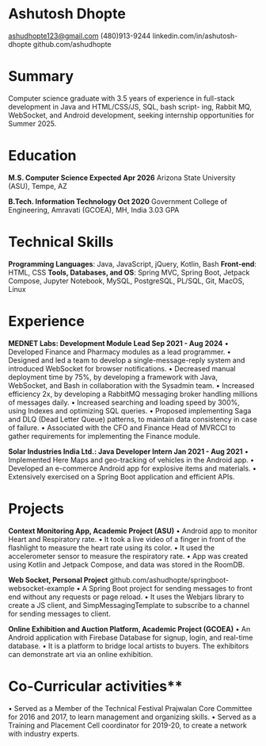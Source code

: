 # Ashutosh Dhopte
ashudhopte123@gmail.com
(480)913-9244
linkedin.com/in/ashutosh-dhopte
github.com/ashudhopte

# Summary
Computer science graduate with 3.5 years of experience in full-stack development in Java and HTML/CSS/JS, SQL, bash script-
ing, Rabbit MQ, WebSocket, and Android development, seeking internship opportunities for Summer 2025.

# Education

**M.S. Computer Science Expected Apr 2026**
Arizona State University (ASU), Tempe, AZ

**B.Tech. Information Technology Oct 2020**
Government College of Engineering, Amravati (GCOEA), MH, India 3.03 GPA

# Technical Skills
**Programming Languages**: Java, JavaScript, jQuery, Kotlin, Bash
**Front-end**: HTML, CSS
**Tools, Databases, and OS**: Spring MVC, Spring Boot, Jetpack Compose, Jupyter Notebook, MySQL, PostgreSQL, PL/SQL, Git,
MacOS, Linux

# Experience

**MEDNET Labs: Development Module Lead Sep 2021 - Aug 2024**
• Developed Finance and Pharmacy modules as a lead programmer.
• Designed and led a team to develop a single-message-reply system and introduced WebSocket for browser notifications.
• Decreased manual deployment time by 75%, by developing a framework with Java, WebSocket, and Bash in collaboration
with the Sysadmin team.
• Increased efficiency 2x, by developing a RabbitMQ messaging broker handling millions of messages daily.
• Increased searching and loading speed by 300%, using Indexes and optimizing SQL queries.
• Proposed implementing Saga and DLQ (Dead Letter Queue) patterns, to maintain data consistency in case of failure.
• Associated with the CFO and Finance Head of MVRCCI to gather requirements for implementing the Finance module.

**Solar Industries India Ltd.: Java Developer Intern Jan 2021 - Aug 2021**
• Implemented Here Maps and geo-tracking of vehicles in the Android app.
• Developed an e-commerce Android app for explosive items and materials.
• Extensively exercised on a Spring Boot application and efficient APIs.

# Projects

**Context Monitoring App, Academic Project (ASU)**
• Android app to monitor Heart and Respiratory rate.
• It took a live video of a finger in front of the flashlight to measure the heart rate using its color.
• It used the accelerometer sensor to measure the respiratory rate.
• App was created using Kotlin and Jetpack Compose, and data was stored in the RoomDB.

**Web Socket, Personal Project**
github.com/ashudhopte/springboot-websocket-example
• A Spring Boot project for sending messages to front end without any requests or page reload.
• It uses the Webjars library to create a JS client, and SimpMessagingTemplate to subscribe to a channel for sending messages
to client.

**Online Exhibition and Auction Platform, Academic Project (GCOEA)**
• An Android application with Firebase Database for signup, login, and real-time database.
• It is a platform to bridge local artists to buyers. The exhibitors can demonstrate art via an online exhibition.

# Co-Curricular activities**
• Served as a Member of the Technical Festival Prajwalan Core Committee for 2016 and 2017, to learn management and
organizing skills.
• Served as a Training and Placement Cell coordinator for 2019-20, to create a network with industry experts.
